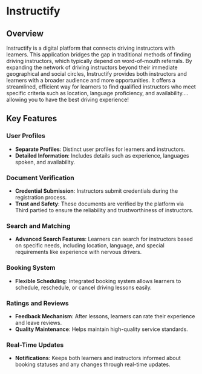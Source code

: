 # Instructify

## Overview
Instructify is a digital platform that connects driving instructors with learners. This application bridges the gap in traditional methods of finding driving instructors, which typically depend on word-of-mouth referrals. By expanding the network of driving instructors beyond their immediate geographical and social circles, Instructify provides both instructors and learners with a broader audience and more opportunities. It offers a streamlined, efficient way for learners to find qualified instructors who meet specific criteria such as location, language proficiency, and availability.... allowing you to have the best driving experience!

## Key Features

### User Profiles
- **Separate Profiles**: Distinct user profiles for learners and instructors.
- **Detailed Information**: Includes details such as experience, languages spoken, and availability.

### Document Verification
- **Credential Submission**: Instructors submit credentials during the registration process.
- **Trust and Safety**: These documents are verified by the platform via Third partied to ensure the reliability and trustworthiness of instructors.

### Search and Matching
- **Advanced Search Features**: Learners can search for instructors based on specific needs, including location, language, and special requirements like experience with nervous drivers.

### Booking System
- **Flexible Scheduling**: Integrated booking system allows learners to schedule, reschedule, or cancel driving lessons easily.

### Ratings and Reviews
- **Feedback Mechanism**: After lessons, learners can rate their experience and leave reviews.
- **Quality Maintenance**: Helps maintain high-quality service standards.

### Real-Time Updates
- **Notifications**: Keeps both learners and instructors informed about booking statuses and any changes through real-time updates.
